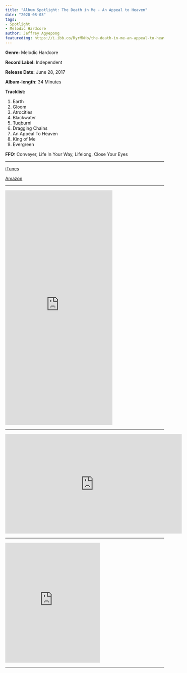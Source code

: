 ```yaml
---
title: "Album Spotlight: The Death in Me - An Appeal to Heaven"
date: "2020-08-03"
tags:
- Spotlight
- Melodic Hardcore
author: Jeffrey Agyepong
featuredimg: https://i.ibb.co/RyrMkHb/the-death-in-me-an-appeal-to-heaven.jpg
---
```


**Genre:** Melodic Hardcore

**Record Label:** Independent

**Release Date:** June 28, 2017

**Album-length:** 34 Minutes

**Tracklist:**

1. Earth 
2. Gloom 
3. Atrocities 
4. Blackwater 
5. Tuqburni 
6. Dragging Chains 
7. An Appeal To Heaven 
8. King of Me 
9. Evergreen

**FFO:** Conveyer, Life In Your Way, Lifelong, Close Your Eyes

* * *

[iTunes](https://music.apple.com/ca/album/an-appeal-to-heaven/1254102933)

[Amazon](https://www.amazon.com/gp/product/B073TC81W2/ref=dm_ws_sp_ps_dp)

* * *

<iframe style="border: 0; width: 340px; height: 743px;" src="https://bandcamp.com/EmbeddedPlayer/album=542050184/size=large/bgcol=ffffff/linkcol=0687f5/transparent=true/" seamless><a href="https://thedeathinmenc.bandcamp.com/album/an-appeal-to-heaven">An Appeal To Heaven by The Death In Me</a></iframe>

* * *

<div class="video-container"><iframe src="https://www.youtube.com/embed/2CsAcFXwmo4" width="560" height="315" frameborder="0"></iframe></div>


* * *

<iframe src="https://open.spotify.com/embed/album/4jwHGfV2xdk2ZxVbLpxT1t" width="300" height="380" frameborder="0" allowtransparency="true" allow="encrypted-media"></iframe>

<hr>